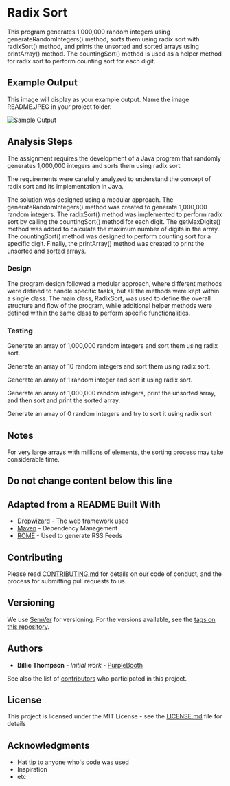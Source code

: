 # Radix Sort

This program generates 1,000,000 random integers using generateRandomIntegers() method, sorts them using radix sort with radixSort() method, and prints the unsorted and sorted arrays using printArray() method.
The countingSort() method is used as a helper method for radix sort to perform counting sort for each digit.

## Example Output

This image will display as your example output. Name the image README.JPEG in your project folder.

![Sample Output](README.JPEG)

## Analysis Steps

The assignment requires the development of a Java program that randomly generates 1,000,000 integers and sorts them using radix sort.

The requirements were carefully analyzed to understand the concept of radix sort and its implementation in Java.

The solution was designed using a modular approach. 
The generateRandomIntegers() method was created to generate 1,000,000 random integers. 
The radixSort() method was implemented to perform radix sort by calling the countingSort() method for each digit. 
The getMaxDigits() method was added to calculate the maximum number of digits in the array. 
The countingSort() method was designed to perform counting sort for a specific digit. 
Finally, the printArray() method was created to print the unsorted and sorted arrays.

### Design

The program design followed a modular approach, where different methods were defined to handle specific tasks, but all the methods were kept within a single class. 
The main class, RadixSort, was used to define the overall structure and flow of the program, while additional helper methods were defined within the same class to perform specific functionalities.

### Testing

Generate an array of 1,000,000 random integers and sort them using radix sort.

Generate an array of 10 random integers and sort them using radix sort.

Generate an array of 1 random integer and sort it using radix sort.

Generate an array of 1,000,000 random integers, print the unsorted array, and then sort and print the sorted array.

Generate an array of 0 random integers and try to sort it using radix sort

## Notes

For very large arrays with millions of elements, the sorting process may take considerable time.

## Do not change content below this line
## Adapted from a README Built With

* [Dropwizard](http://www.dropwizard.io/1.0.2/docs/) - The web framework used
* [Maven](https://maven.apache.org/) - Dependency Management
* [ROME](https://rometools.github.io/rome/) - Used to generate RSS Feeds

## Contributing

Please read [CONTRIBUTING.md](https://gist.github.com/PurpleBooth/b24679402957c63ec426) for details on our code of conduct, and the process for submitting pull requests to us.

## Versioning

We use [SemVer](http://semver.org/) for versioning. For the versions available, see the [tags on this repository](https://github.com/your/project/tags). 

## Authors

* **Billie Thompson** - *Initial work* - [PurpleBooth](https://github.com/PurpleBooth)

See also the list of [contributors](https://github.com/your/project/contributors) who participated in this project.

## License

This project is licensed under the MIT License - see the [LICENSE.md](LICENSE.md) file for details

## Acknowledgments

* Hat tip to anyone who's code was used
* Inspiration
* etc
